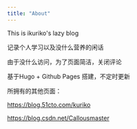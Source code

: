 ```yaml
---
title: "About"
---
```


This is ikuriko's lazy blog   



记录个人学习以及没什么营养的闲话  



由于没什么访问，为了页面简洁，关闭评论   



基于Hugo + Github Pages 搭建，不定时更新  



所拥有的其他页面：

https://blog.51cto.com/kuriko

https://blog.csdn.net/Callousmaster

